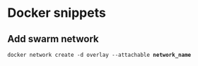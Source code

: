 # Docker snippets

## Add swarm network
`docker network create -d overlay --attachable `**`network_name`**

